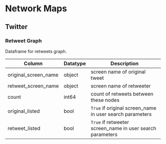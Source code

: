 # Network Maps

## Twitter

### Retweet Graph
Dataframe for retweets graph.

| Column               | Datatype | Description                                               |
|----------------------|----------|-----------------------------------------------------------|
| original_screen_name | object   | screen name of original tweet                             |
| retweet_screen_name  | object   | screen name of retweeter                                  |
| count                | int64    | count of retweets between these nodes                     |
| original_listed      | bool     | `True` if original screen_name in user search parameters  |
| retweet_listed       | bool     | `True` if retweeter screen_name in user search parameters |

